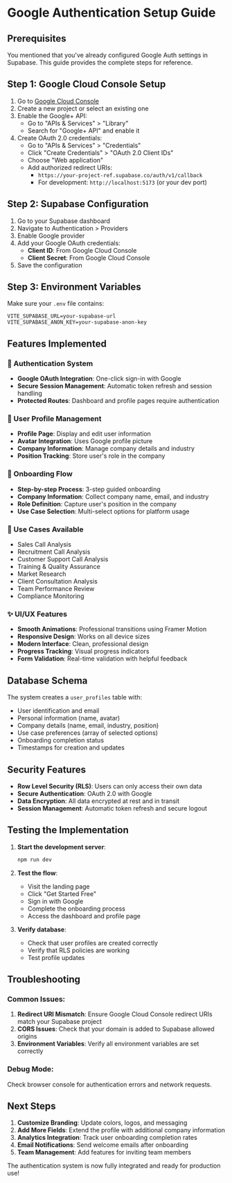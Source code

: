 # Google Authentication Setup Guide

## Prerequisites
You mentioned that you've already configured Google Auth settings in Supabase. This guide provides the complete steps for reference.

## Step 1: Google Cloud Console Setup

1. Go to [Google Cloud Console](https://console.cloud.google.com/)
2. Create a new project or select an existing one
3. Enable the Google+ API:
   - Go to "APIs & Services" > "Library"
   - Search for "Google+ API" and enable it
4. Create OAuth 2.0 credentials:
   - Go to "APIs & Services" > "Credentials"
   - Click "Create Credentials" > "OAuth 2.0 Client IDs"
   - Choose "Web application"
   - Add authorized redirect URIs:
     - `https://your-project-ref.supabase.co/auth/v1/callback`
     - For development: `http://localhost:5173` (or your dev port)

## Step 2: Supabase Configuration

1. Go to your Supabase dashboard
2. Navigate to Authentication > Providers
3. Enable Google provider
4. Add your Google OAuth credentials:
   - **Client ID**: From Google Cloud Console
   - **Client Secret**: From Google Cloud Console
5. Save the configuration

## Step 3: Environment Variables

Make sure your `.env` file contains:
```env
VITE_SUPABASE_URL=your-supabase-url
VITE_SUPABASE_ANON_KEY=your-supabase-anon-key
```

## Features Implemented

### 🔐 Authentication System
- **Google OAuth Integration**: One-click sign-in with Google
- **Secure Session Management**: Automatic token refresh and session handling
- **Protected Routes**: Dashboard and profile pages require authentication

### 👤 User Profile Management
- **Profile Page**: Display and edit user information
- **Avatar Integration**: Uses Google profile picture
- **Company Information**: Manage company details and industry
- **Position Tracking**: Store user's role in the company

### 🚀 Onboarding Flow
- **Step-by-step Process**: 3-step guided onboarding
- **Company Information**: Collect company name, email, and industry
- **Role Definition**: Capture user's position in the company
- **Use Case Selection**: Multi-select options for platform usage

### 🎯 Use Cases Available
- Sales Call Analysis
- Recruitment Call Analysis
- Customer Support Call Analysis
- Training & Quality Assurance
- Market Research
- Client Consultation Analysis
- Team Performance Review
- Compliance Monitoring

### ✨ UI/UX Features
- **Smooth Animations**: Professional transitions using Framer Motion
- **Responsive Design**: Works on all device sizes
- **Modern Interface**: Clean, professional design
- **Progress Tracking**: Visual progress indicators
- **Form Validation**: Real-time validation with helpful feedback

## Database Schema

The system creates a `user_profiles` table with:
- User identification and email
- Personal information (name, avatar)
- Company details (name, email, industry, position)
- Use case preferences (array of selected options)
- Onboarding completion status
- Timestamps for creation and updates

## Security Features

- **Row Level Security (RLS)**: Users can only access their own data
- **Secure Authentication**: OAuth 2.0 with Google
- **Data Encryption**: All data encrypted at rest and in transit
- **Session Management**: Automatic token refresh and secure logout

## Testing the Implementation

1. **Start the development server**:
   ```bash
   npm run dev
   ```

2. **Test the flow**:
   - Visit the landing page
   - Click "Get Started Free"
   - Sign in with Google
   - Complete the onboarding process
   - Access the dashboard and profile page

3. **Verify database**:
   - Check that user profiles are created correctly
   - Verify that RLS policies are working
   - Test profile updates

## Troubleshooting

### Common Issues:
1. **Redirect URI Mismatch**: Ensure Google Cloud Console redirect URIs match your Supabase project
2. **CORS Issues**: Check that your domain is added to Supabase allowed origins
3. **Environment Variables**: Verify all environment variables are set correctly

### Debug Mode:
Check browser console for authentication errors and network requests.

## Next Steps

1. **Customize Branding**: Update colors, logos, and messaging
2. **Add More Fields**: Extend the profile with additional company information
3. **Analytics Integration**: Track user onboarding completion rates
4. **Email Notifications**: Send welcome emails after onboarding
5. **Team Management**: Add features for inviting team members

The authentication system is now fully integrated and ready for production use!
